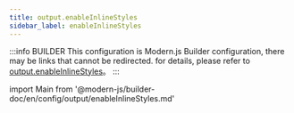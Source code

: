 ```yaml
---
title: output.enableInlineStyles
sidebar_label: enableInlineStyles
---
```


:::info BUILDER
This configuration is Modern.js Builder configuration, there may be links that cannot be redirected. for details, please refer to [output.enableInlineStyles](https://modernjs.dev/builder/zh/api/config-output.html#output-enableinlinestyles)。
:::

import Main from '@modern-js/builder-doc/en/config/output/enableInlineStyles.md'

<Main />
